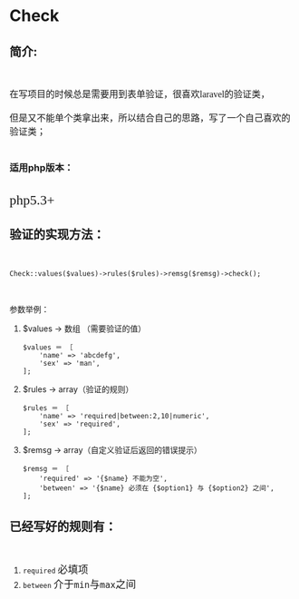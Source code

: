 # Check

## 简介:
<br>

<font face="微软雅黑" size=3>在写项目的时候总是需要用到表单验证，很喜欢laravel的验证类，<br><br>但是又不能单个类拿出来，所以结合自己的思路，写了一个自己喜欢的验证类；</font>
<br>
<br>
### 适用php版本：
<br>
<font face="微软雅黑" size=5>php5.3+</font>

<br>

## 验证的实现方法：

<font face="微软雅黑" size=3><br></font>

```
Check::values($values)->rules($rules)->remsg($remsg)->check();

```
<br>

参数举例：<br>

1. $values -> 数组 （需要验证的值） 

	
	```
	$values ＝ ［
		'name' => 'abcdefg',
		'sex' => 'man',
	];
	```
2.  $rules -> array（验证的规则）

	```
	$rules ＝ ［
		'name' => 'required|between:2,10|numeric',
		'sex' => 'required',
	];
	```
3. $remsg -> array（自定义验证后返回的错误提示）

	```
	$remsg ＝ ［
		'required' => '{$name} 不能为空',
		'between' => '{$name} 必须在 {$option1} 与 {$option2} 之间',
	];
	```

## 已经写好的规则有：
<br>

1. ``required``  </font><font face="微软雅黑" size=4>必填项</font>
2. ``between``  </font><font face="微软雅黑" size=4>介于``min``与``max``之间</font>


